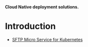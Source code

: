 **Cloud Native deployment solutions.** 
# Introduction
+ [SFTP Micro Service for Kubernetes](sftp/README.md)

